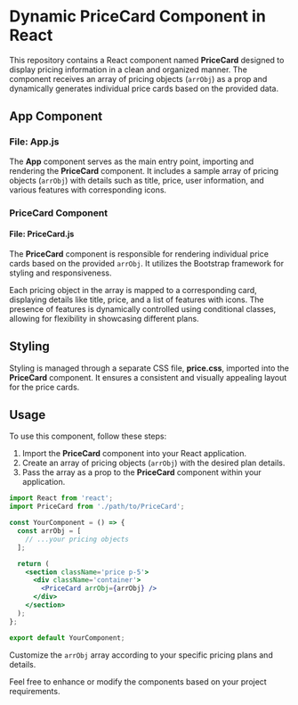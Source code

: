  # Dynamic PriceCard Component in React

This repository contains a React component named **PriceCard** designed to display pricing information in a clean and organized manner. The component receives an array of pricing objects (`arrObj`) as a prop and dynamically generates individual price cards based on the provided data.

## App Component

### File: App.js

The **App** component serves as the main entry point, importing and rendering the **PriceCard** component. It includes a sample array of pricing objects (`arrObj`) with details such as title, price, user information, and various features with corresponding icons.

### PriceCard Component

#### File: PriceCard.js

The **PriceCard** component is responsible for rendering individual price cards based on the provided `arrObj`. It utilizes the Bootstrap framework for styling and responsiveness.

Each pricing object in the array is mapped to a corresponding card, displaying details like title, price, and a list of features with icons. The presence of features is dynamically controlled using conditional classes, allowing for flexibility in showcasing different plans.

## Styling

Styling is managed through a separate CSS file, **price.css**, imported into the **PriceCard** component. It ensures a consistent and visually appealing layout for the price cards.

## Usage

To use this component, follow these steps:

1. Import the **PriceCard** component into your React application.
2. Create an array of pricing objects (`arrObj`) with the desired plan details.
3. Pass the array as a prop to the **PriceCard** component within your application.

```jsx
import React from 'react';
import PriceCard from './path/to/PriceCard';

const YourComponent = () => {
  const arrObj = [
    // ...your pricing objects
  ];

  return (
    <section className='price p-5'>
      <div className='container'>
        <PriceCard arrObj={arrObj} />
      </div>
    </section>
  );
};

export default YourComponent;
```

Customize the `arrObj` array according to your specific pricing plans and details.

Feel free to enhance or modify the components based on your project requirements.
